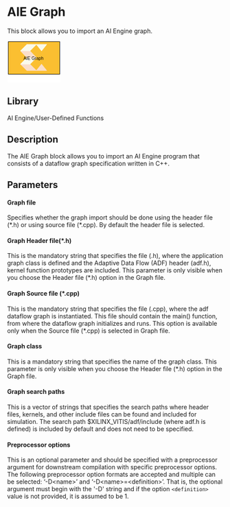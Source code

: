 # AIE Graph

This block allows you to import an AI Engine graph.  

![](./Images/block.png)  

## Library

AI Engine/User-Defined Functions

## Description

The AIE Graph block allows you to import an AI Engine program that
consists of a dataflow graph specification written in C++.

## Parameters

#### Graph file  
Specifies whether the graph import should be done using the header file
(\*.h) or using source file (\*.cpp). By default the header file is
selected.

#### Graph Header file(\*.h)  
This is the mandatory string that specifies the file (.h), where the
application graph class is defined and the Adaptive Data Flow (ADF)
header (adf.h), kernel function prototypes are included. This parameter
is only visible when you choose the Header file (\*.h) option in the
Graph file.

#### Graph Source file (\*.cpp)  
This is the mandatory string that specifies the file (.cpp), where the adf
dataflow graph is instantiated. This file should contain the main()
function, from where the dataflow graph initializes and runs. This
option is available only when the Source file (\*.cpp) is selected in
Graph file.

#### Graph class  
This is a mandatory string that specifies the name of the graph class.
This parameter is only visible when you choose the Header file (\*.h)
option in the Graph file.

#### Graph search paths  
This is a vector of strings that specifies the search paths where header
files, kernels, and other include files can be found and included for
simulation. The search path \$XILINX_VITIS/adf/include (where adf.h is
defined) is included by default and does not need to be specified.

#### Preprocessor options  
This is an optional parameter and should be specified with a
preprocessor argument for downstream compilation with specific
preprocessor options. The following preprocessor option formats are
accepted and multiple can be selected: ‘-D\<name\>’ and
‘-D\<name\>=\<definition\>’. That is, the optional argument must begin
with the '-D' string and if the option `<definition>` value is not
provided, it is assumed to be 1.
